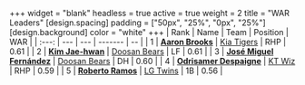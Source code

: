 +++
widget = "blank"
headless = true
active = true
weight = 2
title = "WAR Leaders"
[design.spacing]
padding = ["50px", "25%", "0px", "25%"]
[design.background]
color = "white"
+++
| Rank | Name | Team | Position | WAR |
| :---: | --- | --- | ------- | -- |
| 1 | [**Aaron Brooks**](/players/13760) | [Kia Tigers](/teams/KiaTigers) | RHP | 0.61 |
| 2 | [**Kim Jae-hwan**](/players/103) | [Doosan Bears](/teams/DoosanBears) | LF | 0.61 |
| 3 | [**José Miguel Fernández**](/players/12514) | [Doosan Bears](/teams/DoosanBears) | DH | 0.60 |
| 4 | [**Odrisamer Despaigne**](/players/13928) | [KT Wiz](/teams/KTWiz) | RHP | 0.59 |
| 5 | [**Roberto Ramos**](/players/13795) | [LG Twins](/teams/LGTwins) | 1B | 0.56 |
